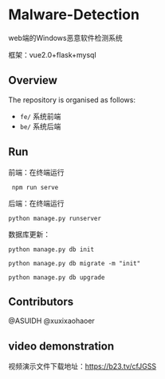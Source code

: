 # Malware-Detection
web端的Windows恶意软件检测系统

框架：vue2.0+flask+mysql



## Overview
The repository is organised as follows:

- `fe/` 系统前端
- `be/` 系统后端

## Run
前端：在终端运行
``` 
 npm run serve
```
后端：在终端运行
``` 
python manage.py runserver 
```
数据库更新：
``` 
python manage.py db init

python manage.py db migrate -m "init"

python manage.py db upgrade
```
## Contributors
@ASUIDH @xuxixaohaoer
## video demonstration
视频演示文件下载地址：https://b23.tv/cfJGSS
